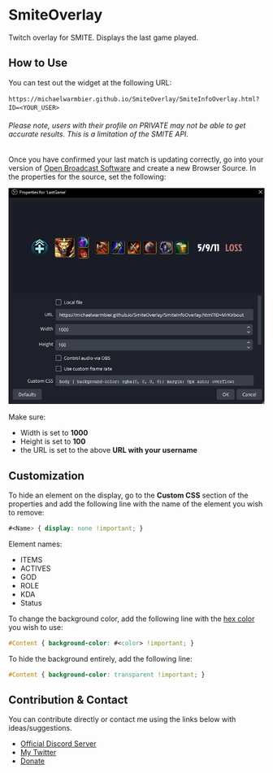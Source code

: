 # SmiteOverlay
Twitch overlay for SMITE. Displays the last game played.

## How to Use

You can test out the widget at the following URL:

`https://michaelwarmbier.github.io/SmiteOverlay/SmiteInfoOverlay.html?ID=<YOUR_USER>`

###### Please note, users with their profile on PRIVATE may not be able to get accurate results. This is a limitation of the SMITE API.

Once you have confirmed your last match is updating correctly, go into your version of [Open Broadcast Software](https://obsproject.com) and create a new Browser Source. In the properties for the source, set the following:

![alt text](PreviewImage.png)

Make sure:
- Width is set to **1000**
- Height is set to **100**
- the URL is set to the above **URL with your username**

## Customization

To hide an element on the display, go to the **Custom CSS** section of the properties and add the following line with the name of the element you wish to remove:

```css
#<Name> { display: none !important; }
```

Element names:
- ITEMS
- ACTIVES
- GOD
- ROLE
- KDA
- Status

To change the background color, add the following line with the [hex color](https://www.google.com/search?client=opera-gx&q=hex+color+picker&sourceid=opera&ie=UTF-8&oe=UTF-8) you wish to use:

```css
#Content { background-color: #<color> !important; }
```

To hide the background entirely, add the following line:

```css
#Content { background-color: transparent !important; }
```

## Contribution & Contact

You can contribute directly or contact me using the links below with ideas/suggestions.

- [Official Discord Server](https://discord.gg/ZDUrzSXrKp)
- [My Twitter](https://twitter.com/MichaelWarmbier)
- [Donate](https://www.buymeacoffee.com/michaelwarmbier)


